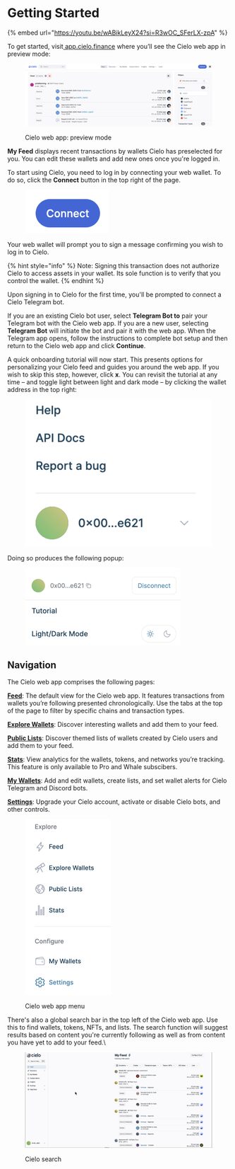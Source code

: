 # Getting Started

{% embed url="https://youtu.be/wABikLeyX24?si=R3wOC_SFerLX-zpA" %}

To get started, visit[ app.cielo.finance](https://app.cielo.finance/) where you’ll see the Cielo web app in preview mode:

<figure><img src=".gitbook/assets/Screenshot 2025-07-03 at 15.19.18.png" alt=""><figcaption><p>Cielo web app: preview mode</p></figcaption></figure>



**My Feed** displays recent transactions by wallets Cielo has preselected for you. You can edit these wallets and add new ones once you're logged in.

To start using Cielo, you need to log in by connecting your web wallet. To do so, click the **Connect** button in the top right of the page.

<figure><img src=".gitbook/assets/Screenshot 2025-07-03 at 15.19.59.png" alt=""><figcaption></figcaption></figure>

Your web wallet will prompt you to sign a message confirming you wish to log in to Cielo.

{% hint style="info" %}
Note: Signing this transaction does not authorize Cielo to access assets in your wallet. Its sole function is to verify that you control the wallet.
{% endhint %}

Upon signing in to Cielo for the first time, you'll be prompted to connect a Cielo Telegram bot.&#x20;

If you are an existing Cielo bot user, select **Telegram Bot to** pair your Telegram bot with the Cielo web app. If you are a new user, selecting **Telegram Bot** will initiate the bot and pair it with the web app. When the Telegram app opens, follow the instructions to complete bot setup and then return to the Cielo web app and click **Continue**.

A quick onboarding tutorial will now start. This presents options for personalizing your Cielo feed and guides you around the web app. If you wish to skip this step, however, click **x**. You can revisit the tutorial at any time – and toggle light between light and dark mode – by clicking the wallet address in the top right:

<figure><img src=".gitbook/assets/Screenshot 2024-03-03 at 12.55.06.png" alt=""><figcaption></figcaption></figure>

Doing so produces the following popup:

<figure><img src=".gitbook/assets/Screenshot 2024-03-03 at 12.55.57.png" alt="" width="352"><figcaption></figcaption></figure>

## Navigation

The Cielo web app comprises the following pages:

[**Feed**](https://app.cielo.finance/feed): The default view for the Cielo web app. It features transactions from wallets you’re following presented chronologically. Use the tabs at the top of the page to filter by specific chains and transaction types.

[**Explore Wallets**](https://app.cielo.finance/explore-wallets): Discover interesting wallets and add them to your feed.

[**Public Lists**](https://app.cielo.finance/public-lists): Discover themed lists of wallets created by Cielo users and add them to your feed.

[**Stats**](https://app.cielo.finance/stats): View analytics for the wallets, tokens, and networks you’re tracking. This feature is only available to Pro and Whale subscibers.

[**My Wallets**](https://app.cielo.finance/my-wallets): Add and edit wallets, create lists, and set wallet alerts for Cielo Telegram and Discord bots.

[**Settings**](https://app.cielo.finance/settings): Upgrade your Cielo account, activate or disable Cielo bots, and other controls.



<figure><img src=".gitbook/assets/Screenshot 2024-03-02 at 15.08.27.png" alt="" width="195"><figcaption><p>Cielo web app menu</p></figcaption></figure>



There's also a global search bar in the top left of the Cielo web app. Use this to find wallets, tokens, NFTs, and lists. The search function will suggest results based on content you're currently following as well as from content you have yet to add to your feed.\


<figure><img src=".gitbook/assets/search (1).gif" alt=""><figcaption><p>Cielo search</p></figcaption></figure>
